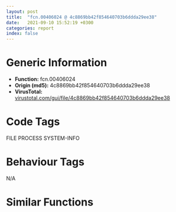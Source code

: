 ```yaml
---
layout: post
title:  "fcn.00406024 @ 4c8869bb42f854640703b6ddda29ee38"
date:   2021-09-10 15:52:19 +0300
categories: report
index: false
---
```


# Generic Information
- **Function:** fcn.00406024
- **Origin (md5):** 4c8869bb42f854640703b6ddda29ee38
- **VirusTotal:** [virustotal.com/gui/file/4c8869bb42f854640703b6ddda29ee38][virustotal_ref]

# Code Tags
<span class="tag" id="FILE">FILE</span>
<span class="tag" id="PROCESS">PROCESS</span>
<span class="tag" id="SYSTEM-INFO">SYSTEM-INFO</span>


# Behaviour Tags
<span class="bhv-tag" id="na">N/A</span>

# Similar Functions
<script type="text/javascript" src="https://www.gstatic.com/charts/loader.js"></script>
<script type="text/javascript">

    google.charts.load('current', {'packages':['corechart']});
    google.charts.setOnLoadCallback(drawChart);

    function drawChart() {
    var data = new google.visualization.DataTable();
        data.addColumn('number', 'X');
        data.addColumn('number', 'Y');
        data.addColumn({type: 'string', role: 'tooltip', 'p': {'html': true}});
        data.addColumn({'type': 'string', 'role': 'style'});
        
        data.addRows([
    [0, 0, '<b><a href="/report/fcn.00406024@4c8869bb42f854640703b6ddda29ee38">fcn.00406024</a><br>@4c8869bb42f854640703b6ddda29ee38</b><br>', 'point { fill-color: #e0440e; }'],

        ]);

    var options = {
        title: 'Similarity Plot',
        legend: 'none',
        colors: ['#dedbd9', '#e6693e', '#ec8f6e', '#f3b49f', '#f6c7b6'],
        tooltip: {isHtml: true, trigger: 'both'},
        explorer: {
        actions: ["dragToZoom", "rightClickToReset"],
        },
        chartArea: {
        width: '80%',
        height: '80%'
        },
        width: '100%',
        height: '100%'
    };

    var chart = new google.visualization.ScatterChart(document.getElementById('chart_div'));

    chart.draw(data, options);
    }
    
</script>


<div id="chart_div" style="width: 100%px; height: 100%;"></div>

# Disassembled Code
{% highlight nasm %}

push ebp
lea ebp, [esp-0x68]
sub esp, 0x2d4
push ebx
push esi
push edi
push 0x405a8f
call dword[sym.imp.MSVCRT.dll_int____cdecl___unsigned_int____cdecl__set_new_handler_int____cdecl___unsigned_int__]
pop ecx
call fcn.00403834
lea eax, [ebp-0x26c]
push eax
mov dword[ebp-0x26c], 0x114
call dword[sym.imp.KERNEL32.dll_GetVersionExW]
test eax, eax
je 0x406ff3
cmp dword[ebp-0x25c], 2
jne 0x406ff3
cmp dword[ebp-0x268], 5
jb 0x406ff3
lea ecx, [ebp+0x24]
mov byte[str.___InstallEnd__], 0x3b
mov byte[str.___Install__UTF_8_], 0x3b
call fcn.004147df
lea ecx, [ebp-0x48]
call fcn.004147df
lea ecx, [ebp-8]
call fcn.004147df
call fcn.0040541a
mov esi, dword[sym.imp.KERNEL32.dll_GetCommandLineW]
call esi
lea edx, [ebp+0x24]
mov ecx, eax
call fcn.00403022
push eax
lea ecx, [ebp-8]
call fcn.00414864
lea ecx, [ebp-8]
call fcn.0040457e
mov edi, dword[ebp-8]
xor ebx, ebx
inc ebx
push ebx
mov edx, 0x41dd10
mov ecx, str.SfxVarModulePlatform
call fcn.00404f69
push ebx
call fcn.00403ef5
mov edx, eax
mov ecx, str.SfxVarSystemPlatform
call fcn.00404f69
push ebx
call esi
mov edx, eax
mov ecx, str.SfxVarCmdLine0
call fcn.00404f69
movzx eax, word[0x422730]
push eax
push 0x41ed9c
push 0x20
lea ecx, [ebp+0x24]
call fcn.0040420b
push eax
call dword[sym.imp.USER32.dll_wsprintfW]
add esp, 0xc
lea ecx, [ebp+0x24]
call fcn.004041f0
mov edx, dword[ebp+0x24]
push ebx
mov ecx, str.SfxVarSystemLanguage
call fcn.00404f69
mov edx, str.sfxlang
mov ecx, edi
call fcn.004056ba
test eax, eax
je 0x406173
cmp word[eax], 0x3a
jne 0x406173
add eax, 2
push eax
call dword[sym.imp.MSVCRT.dll__wtol]
pop ecx
lea ecx, [eax-1]
cmp ecx, 0xfffe
ja 0x40616a
mov word[0x422730], ax
add edi, 2
cmp word[edi], 0x20
ja 0x40616a
mov edx, str.sfxversion
mov ecx, edi
call fcn.004056ba
test eax, eax
je 0x4061ac
call fcn.00405ca1
xor esi, esi
push dword[ebp-8]
call sub.MSVCRT.dll_void___cdecl_operator_delete_void__
push dword[ebp-0x48]
call sub.MSVCRT.dll_void___cdecl_operator_delete_void__
push dword[ebp+0x24]
call sub.MSVCRT.dll_void___cdecl_operator_delete_void__
add esp, 0xc
mov eax, esi
jmp 0x40700a
mov edx, str.sfxwaitall
mov ecx, edi
call fcn.004056ba
test eax, eax
je 0x4061c7
mov ecx, eax
call fcn.00401fac
mov esi, eax
jmp 0x40618a
mov edx, str.sfxelevation
mov ecx, edi
mov byte[ebp+0x67], 0
call fcn.004056ba
test eax, eax
je 0x4061e1
mov byte[ebp+0x67], 1
mov edi, eax
mov eax, 0x208
push eax
mov ebx, 0x422844
push eax
mov ecx, ebx
call fcn.0040420b
push eax
push 0
call dword[sym.imp.KERNEL32.dll_GetModuleFileNameW]
test eax, eax
jne 0x406213
xor esi, esi
inc esi
push 6
push esi
call fcn.00409684
pop ecx
pop ecx
jmp 0x40618a
mov ecx, ebx
call fcn.004041f0
mov edx, str.sfxtest
mov ecx, edi
call fcn.004056ba
mov esi, eax
test esi, esi
je 0x4063bb
cmp word[esi], 0x3a
je 0x40623e
push 0x64
pop esi
jmp 0x40618a
movzx ecx, word[esi+2]
push 0x20
mov eax, ecx
pop edi
or eax, edi
sub eax, 0x61
je 0x406350
dec eax
dec eax
je 0x40633c
dec eax
je 0x4062b9
sub eax, 0xb
je 0x406271
sub eax, 7
jne 0x406236
mov esi, 0x4f3c
jmp 0x40618a
cmp word[esi+4], 0x3a
jne 0x406188
movzx eax, word[esi+6]
sub eax, 0x31
je 0x4062b1
dec eax
je 0x4062a7
dec eax
je 0x4062a3
dec eax
je 0x406299
dec eax
jne 0x406188
push 7
jmp 0x406238
mov esi, 0x3fff
jmp 0x40618a
push 0x1f
jmp 0x406238
mov esi, 0x5ff
jmp 0x40618a
xor esi, esi
inc esi
jmp 0x40618a
cmp ecx, 0x44
jne 0x4062fb
cmp word[esi+4], 0x3a
jne 0x406236
add esi, 6
jmp 0x4062e5
cmp ax, 0x3a
je 0x4062ed
movzx eax, ax
push eax
mov ecx, 0x4228dc
call fcn.00401585
add esi, 2
movzx eax, word[esi]
cmp ax, di
ja 0x4062ce
cmp dword[0x4228e0], 0
jne 0x4062fe
jmp 0x406236
add esi, 4
and dword[0x4228d4], 0
cmp word[esi], 0x3a
jne 0x406326
lea eax, [esi+2]
push eax
call dword[sym.imp.MSVCRT.dll__wtol]
pop ecx
mov dword[0x4228d4], eax
cmp eax, 0xe10
ja 0x406326
test eax, eax
jne 0x406330
mov dword[0x4228d4], 0xa
mov dword[0x4228d8], 1
jmp 0x40635f
xor eax, eax
cmp word[esi+4], 0x63
sete al
add eax, 3
mov dword[0x4228d8], eax
jmp 0x40635f
mov dword[0x4228d8], 2
jmp 0x40635f
add esi, 2
cmp word[esi], di
ja 0x40635c
mov edx, str.sfxconfig
mov ecx, esi
mov edi, esi
call fcn.004056ba
test eax, eax
je 0x4063bb
cmp word[eax], 0x3a
jne 0x406387
jmp 0x406384
cmp cx, 0x20
ja 0x40638f
add eax, 2
movzx ecx, word[eax]
test cx, cx
jne 0x40637e
mov edx, dword[ebp+0x24]
and dword[ebp+0x28], 0
xor ecx, ecx
mov word[edx], cx
lea edx, [ebp+0x24]
mov ecx, eax
call fcn.00403022
cmp dword[0x4228d8], 2
mov edi, eax
je 0x4063bb
lea eax, [ebp+0x24]
push eax
mov ecx, ebx
call fcn.004148c7
mov esi, 0x422844
push esi
mov ecx, 0x422794
call fcn.004148c7
mov ebx, 0x4227ac
push esi
mov ecx, ebx
call fcn.004148c7
mov ecx, esi
call fcn.00403813
test eax, eax
js 0x406478
mov ecx, dword[0x422794]
mov dword[0x422798], eax
lea esi, [eax+eax]
xor eax, eax
mov word[esi+ecx], ax
mov eax, dword[0x422844]
lea eax, [esi+eax+2]
push eax
mov ecx, ebx
call fcn.00414864
mov eax, dword[0x422844]
lea eax, [esi+eax+2]
mov esi, 0x422890
push eax
mov ecx, esi
call fcn.00414864
push 0x2e
mov ecx, esi
call fcn.00414a79
test eax, eax
jle 0x406440
mov edx, dword[0x422890]
xor ecx, ecx
mov dword[0x422894], eax
mov word[edx+eax*2], cx
push esi
mov esi, 0x42285c
mov ecx, esi
call fcn.004148c7
push 4
pop ecx
call fcn.00403ce0
push eax
mov ecx, esi
call fcn.00414922
mov eax, dword[0x422890]
mov ecx, dword[0x42285c]
mov dword[0x422738], eax
mov dword[0x422760], ecx
mov dword[0x422764], eax
call fcn.00403ef5
push eax
mov ecx, 0x422850
call fcn.00414864
push dword[0x422844]
mov ebx, 0x4227b8
mov ecx, ebx
call fcn.004012cf
test al, al
jne 0x4064b7
push dword[0x422844]
push 7
push 1
call fcn.00409684
add esp, 0xc
push 2
jmp 0x406238
lea ecx, [ebp+0x58]
call fcn.004143c2
mov ecx, 0x4227a0
call fcn.00405eeb
mov ecx, dword[0x4227bc]
lea eax, [ebp+0x58]
push eax
xor dl, dl
call fcn.00405319
mov esi, eax
test esi, esi
je 0x4064ed
push dword[ebp+0x58]
call sub.MSVCRT.dll_void___cdecl_operator_delete_void__
jmp 0x40620d
cmp dword[0x4228d8], 0
jne 0x406563
mov edx, str.sfxconfig
mov ecx, edi
call fcn.004056ba
test eax, eax
je 0x406563
cmp word[eax], 0x3a
jne 0x40650f
add eax, 2
movzx ecx, word[eax]
test cx, cx
je 0x406931
cmp cx, 0x20
ja 0x40652c
add eax, 2
movzx ecx, word[eax]
test cx, cx
jne 0x40651b
cmp word[eax], 0
je 0x406931
lea edx, [ebp+0x58]
mov ecx, eax
call fcn.00405f0f
test al, al
jne 0x406931
push 0xa
push 0
call fcn.00409684
push dword[ebp+0x58]
call sub.MSVCRT.dll_void___cdecl_operator_delete_void__
add esp, 0xc
push 4
jmp 0x406238
cmp dword[0x4228d8], 4
je 0x406931
mov eax, dword[0x422158]
mov esi, 0x422158
jmp 0x4065ad
push eax
lea eax, [ebp-0xa0]
push str.SfxString_d
push eax
call dword[sym.imp.USER32.dll_wsprintfW]
mov ecx, dword[esi]
add esp, 0xc
push 0
call fcn.00403ce0
mov edx, eax
lea ecx, [ebp-0xa0]
call fcn.00404f69
add esi, 0x10
mov eax, dword[esi]
test eax, eax
jne 0x40657c
push edi
mov ecx, ebx
call fcn.004053fb
call fcn.004016fe
mov dword[ebp+0x10], eax
test eax, eax
jne 0x4065d5
push dword[ebp+0x58]
call sub.MSVCRT.dll_void___cdecl_operator_delete_void__
pop ecx
push 0x20
jmp 0x406238
call fcn.00405729
xor edx, edx
mov ecx, str.SfxAuthor
call fcn.00404f59
mov esi, eax
test esi, esi
je 0x4066d4
lea ecx, [ebp-0x158]
call fcn.0040b100
push esi
call dword[sym.imp.KERNEL32.dll_lstrlenW]
add eax, eax
push eax
mov edx, esi
lea ecx, [ebp-0x158]
call fcn.0040b350
lea edx, [ebp-0xcc]
lea ecx, [ebp-0x158]
call fcn.0040b600
push 8
pop ecx
mov esi, str.123456789ABCDEFGHJKMNPQRSTUVWXYZ
lea edi, [ebp-0xf0]
rep movsd
movsb byte
xor ecx, ecx
mov edx, dword[ebp+ecx*4-0xbc]
lea eax, [ebp+ecx*4-0xcc]
xor dword[eax], edx
inc ecx
cmp ecx, 4
jl 0x406636
xor ebx, ebx
xor edi, edi
mov eax, edi
cdq
and edx, 7
add eax, edx
sar eax, 3
movzx esi, byte[ebp+eax-0xcc]
mov ecx, edi
and ecx, 0x80000007
jns 0x406672
dec ecx
or ecx, 0xfffffff8
inc ecx
shr esi, cl
and esi, 0x1f
test edi, edi
je 0x406693
mov eax, edi
push 0x19
cdq
pop ecx
idiv ecx
test edx, edx
jne 0x406693
push 0x2d
pop eax
mov word[ebp+ebx*2-0x88], ax
inc ebx
movsx ax, byte[ebp+esi-0xf0]
mov word[ebp+ebx*2-0x88], ax
add edi, 5
inc ebx
cmp edi, 0x7d
jl 0x406650
xor eax, eax
mov word[ebp+ebx*2-0x88], ax
lea eax, [ebp-0x88]
push eax
mov ecx, 0x422708
call fcn.00414864
mov byte[0x422700], 1
mov ebx, 0x4227b8
mov ecx, ebx
call fcn.00401303
mov ecx, 0x4227a0
call fcn.00405eeb
mov ecx, dword[0x4227bc]
xor esi, esi
push esi
xor dl, dl
call fcn.00405319
call fcn.00405729
mov ecx, ebx
call fcn.00401368
call fcn.004016fe
call fcn.00405729
cmp byte[ebp+0x67], 0
jne 0x40684c
test byte[0x422774], 4
je 0x40684c
call fcn.00403f0a
test eax, eax
jne 0x40684c
lea ecx, [ebp+0x18]
call fcn.004147df
lea ecx, [ebp-0x30]
call fcn.004147df
call dword[sym.imp.KERNEL32.dll_GetCommandLineW]
lea edx, [ebp+0x18]
mov ecx, eax
call fcn.00403022
push eax
lea ecx, [ebp+0x30]
call fcn.00414803
push str.sfxelevation
push 0x41daec
lea eax, [ebp+0x18]
push eax
mov edx, 0x41d9f0
lea ecx, [ebp-0x14]
call fcn.004147b1
mov edx, eax
lea ecx, [ebp-0x3c]
call fcn.00414787
mov edx, eax
lea ecx, [ebp-0xac]
call fcn.00414787
push 0x20
push eax
lea ecx, [ebp+4]
call fcn.004146e1
lea eax, [ebp+0x30]
push eax
lea edx, [ebp+4]
lea ecx, [ebp+0x40]
call fcn.0041476b
push dword[eax]
lea ecx, [ebp-0x30]
call fcn.00414864
push dword[ebp+0x40]
call sub.MSVCRT.dll_void___cdecl_operator_delete_void__
push dword[ebp+4]
call sub.MSVCRT.dll_void___cdecl_operator_delete_void__
push dword[ebp-0xac]
call sub.MSVCRT.dll_void___cdecl_operator_delete_void__
push dword[ebp-0x3c]
call sub.MSVCRT.dll_void___cdecl_operator_delete_void__
push dword[ebp-0x14]
call sub.MSVCRT.dll_void___cdecl_operator_delete_void__
add esp, 0x14
push 0xffffffffffffffff
push 0xffffffffffffffff
call dword[sym.imp.KERNEL32.dll_GetCurrentProcess]
push eax
call dword[sym.imp.KERNEL32.dll_SetProcessWorkingSetSize]
mov ecx, dword[ebp-0x30]
push esi
push 2
pop edx
call fcn.00401c59
push dword[ebp+0x30]
test eax, eax
jne 0x406827
call sub.MSVCRT.dll_void___cdecl_operator_delete_void__
push dword[ebp-0x30]
call sub.MSVCRT.dll_void___cdecl_operator_delete_void__
push dword[ebp+0x18]
call sub.MSVCRT.dll_void___cdecl_operator_delete_void__
push dword[ebp+0x58]
call sub.MSVCRT.dll_void___cdecl_operator_delete_void__
add esp, 0x10
push 0xb
jmp 0x406238
call sub.MSVCRT.dll_void___cdecl_operator_delete_void__
push dword[ebp-0x30]
call sub.MSVCRT.dll_void___cdecl_operator_delete_void__
push dword[ebp+0x18]
call sub.MSVCRT.dll_void___cdecl_operator_delete_void__
push dword[ebp+0x58]
call sub.MSVCRT.dll_void___cdecl_operator_delete_void__
add esp, 0x10
jmp 0x406188
mov dword[ebp+0x3c], esi
mov esi, str.SetEnvironment
lea edx, [ebp+0x3c]
mov ecx, esi
call fcn.00404f59
xor ebx, ebx
jmp 0x4068ab
push edi
lea ecx, [ebp+0x40]
call fcn.00414803
mov ecx, dword[ebp+0x40]
push 0x3d
pop edx
call fcn.0041420c
cmp eax, ebx
jle 0x4068b3
mov edx, dword[ebp+0x40]
mov dword[ebp+0x44], eax
add eax, eax
xor ecx, ecx
mov word[edx+eax], cx
mov ecx, dword[ebp+0x40]
push ebx
lea edx, [eax+edi+2]
call fcn.00404f69
push dword[ebp+0x40]
inc dword[ebp+0x3c]
call sub.MSVCRT.dll_void___cdecl_operator_delete_void__
pop ecx
lea edx, [ebp+0x3c]
mov ecx, esi
call fcn.00404f59
mov edi, eax
cmp edi, ebx
jne 0x406862
jmp 0x4068bc
push dword[ebp+0x40]
call sub.MSVCRT.dll_void___cdecl_operator_delete_void__
pop ecx
call fcn.00405d92
cmp dword[0x42245c], 0xffffffff
jne 0x4068d0
mov dword[0x42245c], ebx
cmp byte[0x4227cb], bl
je 0x40693f
xor edx, edx
mov ecx, str.HelpText
call fcn.00404f59
mov esi, eax
cmp esi, ebx
jne 0x4068f4
push 0x18
pop ecx
call fcn.00403ce0
mov esi, eax
lea ecx, [ebp-0x9c]
call fcn.004075cf
push 0
push esi
push dword[0x422738]
lea ecx, [ebp-0x9c]
push 0x11
mov dword[ebp-0x9c], 0x41eaa0
mov dword[ebp-0x64], 0x7d6
call fcn.00407941
lea ecx, [ebp-0x9c]
call fcn.00407630
push dword[ebp+0x58]
call sub.MSVCRT.dll_void___cdecl_operator_delete_void__
pop ecx
jmp 0x406188
cmp byte[0x4227c9], bl
je 0x406951
and dword[0x42245c], 0xfffffeff
push ebx
call dword[sym.imp.ole32.dll_CoInitialize]
xor edx, edx
mov ecx, str.InstallPath
call fcn.00404f59
mov esi, 0x42289c
cmp eax, ebx
je 0x40697c
push eax
mov ecx, esi
call fcn.00414864
mov byte[0x422740], 1
mov ecx, esi
call fcn.00405517
xor edx, edx
mov ecx, str.BeginPromptTimeout
call fcn.00404f59
cmp eax, ebx
je 0x4069a0
push eax
call dword[sym.imp.MSVCRT.dll__wtol]
pop ecx
mov dword[0x422780], eax
cmp dword[0x4228e0], ebx
je 0x4069b4
call fcn.00409f61
mov esi, eax
jmp 0x4064e0
cmp dword[0x4228d8], 3
jne 0x4069c4
call fcn.00409e83
jmp 0x4069ad
mov esi, 0x41da3c
push 0
mov edx, esi
mov ecx, str.SfxVarApiPath
call fcn.00404f69
call fcn.00405d92
mov edi, str.ExecuteOnLoad
xor edx, edx
mov ecx, edi
call fcn.00404f59
mov ebx, 0x422868
test eax, eax
je 0x406a46
cmp byte[0x4227ca], 0
jne 0x406a46
mov ecx, ebx
call fcn.00407370
mov edx, dword[0x42286c]
push 0
mov ecx, str.SfxVarApiPath
call fcn.00404f69
call fcn.00405d92
push esi
lea ecx, [ebp+0x30]
call fcn.00414803
mov ecx, ebx
call fcn.00407370
mov edx, dword[0x42286c]
push esi
lea eax, [ebp+0x30]
push eax
push esi
mov ecx, edi
call fcn.004022f7
push dword[ebp+0x30]
call sub.MSVCRT.dll_void___cdecl_operator_delete_void__
pop ecx
mov ecx, 0x4227f0
call fcn.0040830c
xor edx, edx
mov ecx, str.BeginPrompt
call fcn.00404f59
test eax, eax
je 0x406aac
cmp byte[0x4227c9], 0
jne 0x406aac
mov ecx, dword[0x422738]
mov edx, eax
call fcn.00408b40
test eax, eax
je 0x406bb8
push 0x10
call dword[sym.imp.USER32.dll_GetKeyState]
mov ecx, 0x8000
test cx, ax
je 0x406a99
mov word[0x4227c8], 0x101
cmp dword[0x4228c0], 0
je 0x406aac
and dword[0x42245c], 0xffffff7f
lea ecx, [ebp+0x4c]
call fcn.004147df
cmp byte[0x4227c8], 0
je 0x406b1f
mov edi, dword[0x4227c4]
push str.AutoInstall
lea ecx, [ebp+0x4c]
call fcn.00414864
movzx eax, word[edi]
push eax
lea ecx, [ebp+0x4c]
call fcn.00401585
mov ecx, dword[ebp+0x4c]
xor edx, edx
call fcn.00404f59
test eax, eax
je 0x406bc8
add edi, 2
movzx eax, word[edi]
cmp eax, 0x30
jb 0x406afe
cmp eax, 0x39
jbe 0x406ac3
cmp eax, 0x61
jb 0x406b08
cmp eax, 0x7a
jbe 0x406ac3
cmp eax, 0x41
jb 0x406b12
cmp eax, 0x5a
jbe 0x406ac3
push str.AutoInstall
lea ecx, [ebp+0x4c]
call fcn.00414864
cmp dword[ebp+0x50], 0
mov byte[ebp+0x14], 0
jne 0x406b69
mov edi, str.ExecuteFile
xor edx, edx
mov ecx, edi
call fcn.00404f59
test eax, eax
je 0x406b48
push edi
lea ecx, [ebp+0x4c]
call fcn.00414864
mov byte[ebp+0x14], 1
cmp dword[ebp+0x50], 0
jne 0x406b69
mov edi, str.RunProgram
xor edx, edx
mov ecx, edi
call fcn.00404f59
test eax, eax
je 0x406b69
push edi
lea ecx, [ebp+0x4c]
call fcn.00414864
cmp byte[0x4227c8], 0
jne 0x406bfe
cmp byte[0x4227c9], 0
jne 0x406bfe
mov eax, dword[0x42245c]
and eax, 0xc0
cmp al, 0x80
jne 0x406bfe
mov edx, dword[0x422748]
mov ecx, dword[0x422754]
call fcn.00408bdb
test eax, eax
jne 0x406bfe
push dword[ebp+0x4c]
cmp byte[0x422784], al
je 0x406bee
call sub.MSVCRT.dll_void___cdecl_operator_delete_void__
pop ecx
jmp 0x406a50
push dword[ebp+0x58]
call sub.MSVCRT.dll_void___cdecl_operator_delete_void__
pop ecx
push 5
jmp 0x406238
push dword[ebp+0x4c]
push 0xe
push 0
call fcn.00409684
push dword[ebp+0x4c]
call sub.MSVCRT.dll_void___cdecl_operator_delete_void__
push dword[ebp+0x58]
call sub.MSVCRT.dll_void___cdecl_operator_delete_void__
add esp, 0x14
push 6
jmp 0x406238
call sub.MSVCRT.dll_void___cdecl_operator_delete_void__
push dword[ebp+0x58]
call sub.MSVCRT.dll_void___cdecl_operator_delete_void__
pop ecx
jmp 0x406bc0
cmp dword[0x4228a0], 0
jne 0x406c30
mov edx, str.7ZipSfx._03x
lea ecx, [ebp-0x14]
call fcn.004042b5
push eax
mov ecx, 0x42289c
call fcn.004148c7
push dword[ebp-0x14]
call sub.MSVCRT.dll_void___cdecl_operator_delete_void__
mov byte[0x422740], 0
jmp 0x406c66
mov edi, 0x42289c
push edi
lea ecx, [ebp+0x18]
call fcn.00414839
lea ecx, [ebp+0x18]
call fcn.00405517
cmp dword[ebp+0x1c], 0
je 0x406c57
lea eax, [ebp+0x18]
push eax
mov ecx, edi
call fcn.004148c7
push dword[ebp+0x18]
mov byte[0x422740], 1
call sub.MSVCRT.dll_void___cdecl_operator_delete_void__
mov eax, dword[0x42289c]
pop ecx
mov ecx, dword[0x4228a0]
movzx edx, word[eax+ecx*2-2]
cmp edx, 0x5c
je 0x406c81
cmp edx, 0x2f
jne 0x406c8e
dec ecx
xor edx, edx
mov dword[0x4228a0], ecx
mov word[eax+ecx*2], dx
cmp byte[0x4227c9], 0
je 0x406c9e
or dword[0x422774], 3
mov edi, str.PreExtract
push edi
lea ecx, [ebp-0x20]
call fcn.00414803
mov eax, dword[0x4227c4]
movzx eax, word[eax]
push eax
lea ecx, [ebp-0x20]
call fcn.00401585
mov ecx, dword[ebp-0x20]
xor edx, edx
call fcn.00404f59
test eax, eax
je 0x406d28
cmp byte[0x4227ca], 0
jne 0x406d28
mov ecx, ebx
call fcn.00407370
mov edx, dword[0x42286c]
push 0
mov ecx, str.SfxVarApiPath
call fcn.00404f69
call fcn.00405d92
push esi
lea ecx, [ebp+0x30]
call fcn.00414803
mov eax, dword[0x4227c4]
mov ecx, ebx
mov dword[ebp-0x24], eax
call fcn.00407370
mov edx, dword[0x42286c]
push esi
lea eax, [ebp+0x30]
push eax
push dword[ebp-0x24]
mov ecx, edi
call fcn.004022f7
push dword[ebp+0x30]
call sub.MSVCRT.dll_void___cdecl_operator_delete_void__
pop ecx
cmp dword[0x4228d4], 0
jne 0x406d3d
mov ecx, 0x42289c
call fcn.00402cb1
jmp 0x406d4b
call fcn.00408c2e
test eax, eax
jne 0x406d76
mov eax, 0x80004005
test eax, eax
je 0x406d76
call fcn.00405a7a
push dword[ebp-0x20]
call sub.MSVCRT.dll_void___cdecl_operator_delete_void__
push dword[ebp+0x4c]
call sub.MSVCRT.dll_void___cdecl_operator_delete_void__
push dword[ebp+0x58]
call sub.MSVCRT.dll_void___cdecl_operator_delete_void__
add esp, 0xc
push 8
jmp 0x406238
call fcn.00405d92
cmp byte[0x4227ca], 0
je 0x406d91
cmp byte[0x422740], 0
jne 0x406efb
lea ecx, [ebp+0x40]
call fcn.004147df
lea ecx, [ebp+4]
call fcn.004147df
cmp byte[0x4227c8], 0
jne 0x406db2
lea ecx, [ebp+0x40]
call fcn.00401b82
xor ebx, ebx
cmp dword[ebp+0x50], ebx
jne 0x406e80
cmp byte[0x422740], bl
jne 0x406e9b
mov esi, str.setup.exe
push esi
push 0x41dbf8
mov edx, 0x42289c
lea ecx, [ebp-0x3c]
call fcn.00414787
mov edx, eax
lea ecx, [ebp-0x14]
call fcn.00414787
push dword[eax]
lea ecx, [ebp+4]
call fcn.00414864
push dword[ebp-0x14]
call sub.MSVCRT.dll_void___cdecl_operator_delete_void__
push dword[ebp-0x3c]
call sub.MSVCRT.dll_void___cdecl_operator_delete_void__
pop ecx
pop ecx
push dword[ebp+4]
call dword[sym.imp.KERNEL32.dll_GetFileAttributesW]
cmp eax, 0xffffffff
jne 0x406e52
call fcn.00405a7a
push 0xf
push ebx
call fcn.00409684
push dword[ebp+4]
call sub.MSVCRT.dll_void___cdecl_operator_delete_void__
push dword[ebp+0x40]
call sub.MSVCRT.dll_void___cdecl_operator_delete_void__
push dword[ebp-0x20]
call sub.MSVCRT.dll_void___cdecl_operator_delete_void__
push dword[ebp+0x4c]
call sub.MSVCRT.dll_void___cdecl_operator_delete_void__
push dword[ebp+0x58]
call sub.MSVCRT.dll_void___cdecl_operator_delete_void__
add esp, 0x1c
jmp 0x406295
mov edi, dword[0x42289c]
push esi
lea ecx, [ebp+0x30]
call fcn.00414803
push dword[ebp+0x10]
lea eax, [ebp+0x40]
push eax
push dword[ebp+0x14]
mov edx, edi
lea ecx, [ebp+0x30]
call fcn.00402008
push dword[ebp+0x30]
call sub.MSVCRT.dll_void___cdecl_operator_delete_void__
pop ecx
jmp 0x406e9b
push dword[ebp+0x10]
mov edx, dword[0x42289c]
mov ecx, dword[ebp+0x4c]
lea eax, [ebp+0x40]
push eax
push dword[0x4227c4]
call fcn.004022f7
cmp dword[0x4228d8], ebx
jne 0x406ee7
call fcn.00405d92
push 0xffffffffffffffff
push dword[0x4227c4]
mov edx, str.Shortcut
mov ecx, 0x405de7
call fcn.004059a3
push dword[0x422794]
call dword[sym.imp.KERNEL32.dll_SetCurrentDirectoryW]
push 0xffffffffffffffff
push dword[0x4227c4]
mov edx, str.Delete
mov ecx, 0x405979
call fcn.004059a3
call fcn.00405a7a
push dword[ebp+4]
call sub.MSVCRT.dll_void___cdecl_operator_delete_void__
push dword[ebp+0x40]
call sub.MSVCRT.dll_void___cdecl_operator_delete_void__
pop ecx
pop ecx
jmp 0x406efd
xor ebx, ebx
cmp dword[0x422468], 0xffffffff
jne 0x406f19
cmp byte[0x4227c9], 0
jne 0x406f81
mov dword[0x422468], 1
cmp dword[0x422468], ebx
jle 0x406f81
xor edx, edx
mov ecx, str.FinishMessage
call fcn.00404f59
mov esi, eax
cmp esi, ebx
je 0x406f81
mov eax, 0x3e7
cmp dword[0x422468], eax
jle 0x406f45
mov dword[0x422468], eax
lea ecx, [ebp-0x98]
call fcn.004075cf
push ebx
push esi
push dword[0x422738]
lea ecx, [ebp-0x98]
push 0x11
mov dword[ebp-0x98], 0x41ebb4
mov dword[ebp-0x60], 0x7d5
call fcn.00407941
lea ecx, [ebp-0x98]
call fcn.00407630
cmp byte[0x4227ca], 0
jne 0x406fbc
cmp dword[0x4228d8], ebx
jne 0x406fbc
xor edx, edx
mov ecx, str.SelfDelete
call fcn.00404f59
cmp eax, ebx
je 0x406fbc
cmp word[eax], 0x31
jne 0x406fbc
sub esp, 0xc
mov ecx, esp
push 0x422844
call fcn.00414839
call fcn.00405aa6
push dword[ebp-0x20]
call sub.MSVCRT.dll_void___cdecl_operator_delete_void__
push dword[ebp+0x4c]
call sub.MSVCRT.dll_void___cdecl_operator_delete_void__
push dword[ebp+0x58]
call sub.MSVCRT.dll_void___cdecl_operator_delete_void__
push dword[ebp-8]
call sub.MSVCRT.dll_void___cdecl_operator_delete_void__
push dword[ebp-0x48]
call sub.MSVCRT.dll_void___cdecl_operator_delete_void__
push dword[ebp+0x24]
call sub.MSVCRT.dll_void___cdecl_operator_delete_void__
add esp, 0x18
xor eax, eax
jmp 0x40700a
push 0x10
push str.7_Zip_SFX
push str.Sorry__this_program_requires_Microsoft_Windows_2000_or_later.
push 0
call dword[sym.imp.USER32.dll_MessageBoxA]
push 0x14
pop eax
pop edi
pop esi
pop ebx
add ebp, 0x68
leave
ret 0x10

{% endhighlight %}

[virustotal_ref]: https://www.virustotal.com/gui/file/4c8869bb42f854640703b6ddda29ee38